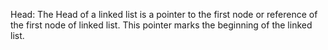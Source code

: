 Head: The Head of a linked list is a pointer to the first node or reference of the first node of linked list. This pointer marks the beginning of the linked list. 
